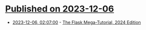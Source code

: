 # [Published on 2023-12-06](index.md)

* [2023-12-06, 02:07:00](https://soylentnews.org/article.pl?sid=23/12/04/0618248&from=rss) - [The Flask Mega-Tutorial, 2024 Edition](https://soylentnews.org/article.pl?sid=23/12/04/0618248&from=rss)
